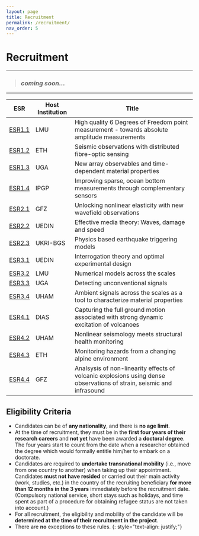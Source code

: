 ```yaml
---
layout: page
title: Recruitment
permalink: /recruitment/
nav_order: 5
---
```


# Recruitment 

---

> ### *coming soon...*  

---

| ESR    | Host Institution | Title                                                                                                                |
|--------|------------------|----------------------------------------------------------------------------------------------------------------------|
| [ESR1.1](/esr11/) | LMU              | High quality 6 Degrees of Freedom point measurement - towards absolute amplitude measurements                        |
| [ESR1.2](/esr12/) | ETH              | Seismic observations with distributed fibre-optic sensing                                                            |
| [ESR1.3](/esr13/) | UGA              | New array observables and time-dependent material properties                                                         |
| [ESR1.4](/esr14/) | IPGP             | Improving sparse, ocean bottom measurements through complementary sensors                                            |
| [ESR2.1](/esr21/) | GFZ              | Unlocking nonlinear elasticity with new wavefield observations                                                       |
| [ESR2.2](/esr22/) | UEDIN            | Effective media theory: Waves, damage and speed                                                                      |
| [ESR2.3](/esr23/) | UKRI-BGS         | Physics based earthquake triggering models                                                                           |
| [ESR3.1](/esr31/) | UEDIN            | Interrogation theory and optimal experimental design                                                                 |
| [ESR3.2](/esr32/) | LMU              | Numerical models across the scales                                                                                   |
| [ESR3.3](/esr33/) | UGA              | Detecting unconventional signals                                                                                     |
| [ESR3.4](/esr34/) | UHAM             | Ambient signals across the scales as a tool to characterize material properties                                      |
| [ESR4.1](/esr41/) | DIAS             | Capturing the full ground motion associated with strong dynamic excitation of volcanoes                              |
| [ESR4.2](/esr42/) | UHAM             | Nonlinear seismology meets structural health monitoring                                                              |
| [ESR4.3](/esr43/) | ETH              | Monitoring hazards from a changing alpine environment                                                                |
| [ESR4.4](/esr44/) | GFZ              | Analsysis of non-linearity effects of volcanic explosions using dense observations of strain, seismic and infrasound |

## Eligibility Criteria 

- Candidates can be of __any nationality__, and there is __no age limit__.
- At the time of recruitment, they must be in the __first four years of their research careers__ and __not yet__ have been awarded a __doctoral degree__. The four years start to count from the date when a researcher obtained the degree which would formally entitle him/her to embark on a doctorate.
- Candidates are required to __undertake transnational mobility__ (i.e., move from one country to another) when taking up their appointment. 
Candidates __must not have resided__ or carried out their main activity (work, studies, etc.) in the country of the recruiting beneficiary __for more than 12 months in the 3 years__ immediately before the recruitment date. (Compulsory national service, short stays such as holidays, and time spent as part of a procedure for obtaining refugee status are not taken into account.) 
- For all recruitment, the eligibility and mobility of the candidate will be __determined at the time of their recruitment in the project__.
- There are __no__ exceptions to these rules.
{: style="text-align: justify;"}
